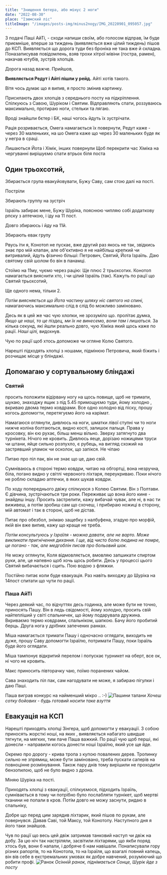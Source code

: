 ```yaml
---
title: "Знищення бетера, або мінус 2 ноги"
date: "2022-08-30"
place: "Ізюмский ліс"
titleImage: "/images/posts-img/minus2nogy/IMG_20220901_095057.jpg"
---
```

З подачі Паші АйТі, - сходи напиши своїм, або голосом відправ, їм буде приємніше, вперше за тиждень (виявляється вже цілий тиждень) пішов до КСП. Виявляється що дорога туди без броніка не така вже й складна.
Поназаписував повідомлень, взяв трохи хітрої мівіни (гостра, рамен), накачав ютубів, зустрів хлопців.

Дорога назад важче. Прийшов, 

**Виявляється Редут і Айті пішли у рейд.**
Айті хотів такого.

Вітя чось думає що я випив, я просто змінив картинку. 

Присилають двох хлопців з середнього посту на підкріплення. Спілкуюсь з Савою, Шуріком і Святим. Відправляють спати, роззуваюсь максимально, протираю ноги, стельки та лягаю.

Вроді знайшли бєтер і БК, наші чогось йдуть їх зустрічати.

Рація розривається, Омега намагається їх повернути, Редут каже - через 30 маленьких, на шо Омега каже що через 30 маленьких буде як у негра в сраці. 

Лишаються Йота і Хімік, інших повернули
Щоб перекрити час Хіміка на чергуванні вирішуємо спати втрьох біля поста

## Один трьохсотий, 
Збирається група евакуйовувати, Бужу Саву, сам стою далі на пості.

Постріли

Збирають группу на зустріч

Ізраїль забирає мене, Бужу Шуріка, пояснюю чипляю собі додаткову рпску з аптечкою, і іду на 11 пост. 

Довго збираюсь і йду на 11й.

Збирають евак групу

Рвусь іти я, Конотоп не пускає, вже другий раз якось не так, звідкись знає про мій клапан, але об'єктивно я не найбільш крепкий чи витривалий, йдуть фізично більші: Петрович, Святий, Йота Ізраїль.
Даю святому свій шолом бо він в панамці.

Стоїмо на 11му, чуємо через рацію: Ще плюс 2 трьохсотих. Конотоп намагається вияснити хто, і чи цілий Ізраїль (так). Кажуть по рації що Святий трьохсотий, 

Ще одного нема, тільки 2. 

_Потім виясняється що Йота частину шляху ніс святого на спині,_ намагаючись максимально слід в слід бо можливо заміновано.

Десь як в цей же час чую хлопки, не зрозуміло що. пролітає думка, _Якщо це наші, то це піздец, ми їх не винесемо, вони там і лишаться._ За кілька секунд, які йшли реально довго, чую Хіміка який щось каже по рації. _Наші цілі,_ видохнув.

Чую по рації щоб хтось допоможе чи огляне Колю Святого.

Нарешті підходять хлопці з ношами, підмінюю Петровича, який біжить і розчищає місце у бліндажі.
## Допомагаю у сортувальному бліндажі
### Святий
просить положити відірвану ногу на щось повище, щоб не тримати, шукаю, знаходжу ящик з під 5.45 примощуємо туди, йому холодно , вкриваю двома термо ковдрами. Все одно холодно від піску, прошу когось допомогти, перетягуємо його на карімат.

Намагаюся оглянути, дивлюсь на ноги, шматки лівої ступні чи то ноги нижче коліна болтаються, видно кості, залишок пальця. Права у кросовку, він єю рухає, більш менш вільно. Зверху затягнуто два турнікета. Нічого не кровить. Дивлюсь яеце, дорізаю ножицями труси чи штани, яйце сильно розпухло, є рубець, на вигляд схожий на застрявший уламок чи осколок, що запікся. Не чіпаю

Питаю про піл пак, він не знає що це, даю свій.

Сумніваюсь в стороні термо ковдри, читаю на обгортці, вона незручна, біла, погано видно у світлі червоного ліхтаря, переукриваю.
Поки нічого не роблю складаю аптечки, в яких шукав ковдри.

По ходу попереднього двіжу спілкуюся з Колею Святим. Він з Полтави. Є дівчина, зустрічаються три роки. Переживає що вона його кине - знайдеш іншу. Просить застрелити, кажу вибачай чувак, але ні, в нас ти виживеш, а потім зробиш сам що схочеш, і прибираю ножиці в сторону, мій автомат і так в стороні, щоб не дістав. 

Питає про обезбол, знімаю защебку з налбуфена, згадую про морфій, якій він вже випив, кажу що краще не треба. 

_Потім консультуюсь у Ізраїля - можна давати, але не варто. Може викликати пригнічення дихання. І ще, від чисто болю людина не помре, це погано - так, але медгоблін писав про больовий шок._

Не можу оглянути, Коля відмовляється, вмовляю запшикати спиртом руки, але, це напевно щоб хочь щось робити. Десь у процессі цього Святий вибачається і сцить. Пою водою з фляжки.

Постійно питає коли буде євакуація. Раз навіть виходжу до Шуріка на 14пост спитати що чути по рації.
### Паша АйТі
Через деякий час, по відчуттях десь годинка, але може бути не точно, приносять Пашу. Він в ледь свідомості, йому холодно, просить свій найтепліший у світі спальничек, що йому подарувала дружина. Вкриваємо термо ковдрами, спальніком, шапкою. Бачу його пробитий берць. Друга нога у дрібних запечених ранках.

Міша намагається тримати Пашу і одночасно оглядати, виходить не дуже, прошу Саву допомогти Ізраїлю, потримати Пашу, поки Ізраїль буде його оглядати.

Міша тампонує відкритий перелом і попускає турникет на оберт, все ок, ні чого не кровить.

Макс приносить півторачку чаю, поїмо поранених чайом. 

Сава знаходить піл пак, сам нагодувати не може, я забираю пігулки і даю Паші.

Паша виграв конкурс на найменший мікро .. :-) 
![Пашини талани](/images/posts-img/minus2nogy/IMG_20220905_153318.jpg "Хочеш 100 тисяч бойових - будь готовий носити таке взуття")
_Хочеш сотку бойових - будь готовий носити таке взуття_
## Евакуація на КСП
Нарешті приходять хлопці Зінгера, щоб допомогти у евакуації. З собою приносять жорсткі ноші, на яких , виявляється набагато швидше тягнути, на мягких, тим паче Паша важкий. По рації чую щоб перші, які донесли - направили когось донести ноші Ізраїлю, який усе ще йде.

Окремо про дорогу - крива тропа з купою повалених дерев. Тропинку сильно не зпрямиш, може бути заміновано, треба пускати саперів на повноцінне розмінування. Також пару днів тому вирішили не проходити бензопилою, щоб не було видно з дрона.

Міняю Шуріка на пості.

Приходять хлопці з євакуації, спілкуємося, підходить Ізраїль, сумнівається в тому чи потрібно було послабляти турнікет, щоб мертві тканини не попали в кров. Потім довго не можу заснути, ридаю в спальніку,

Добре що перед цим зарядив ліхтарик, який пішов по рукам, але повернувся. Давав Саві, той Максу, той Конотопу. Наступного дня я його таки знайшов.

Чув по рації що весь цей двіж затримав танковий наступ чи двіж на добу.
За цю ніч так настріляли, засвітили ліхтарями, що якби поряд хтось був, вони б напали, і добряче б нам навішали.
Понаписували гору різних рапортів, то на Конотопа, то на Ізраїля, що взагалі повний капець, він вів себе в екстремальних умовах як добре навчений, розуміючий що робити профі.
![Ранок](/images/posts-img/minus2nogy/IMG_20220906_064635.jpg "Осінній ранок, піднімається Сонце, Шурік йде з посту")
_Осінній ранок, піднімається Сонце, Шурік йде з посту_